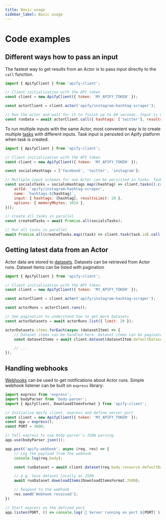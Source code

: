 ```yaml
---
title: Basic usage
sidebar_label: Basic usage
---
```


# Code examples

## Different ways how to pass an input

The fastest way to get results from an Actor is to pass input directly to the `call` function.

```javascript
import { ApifyClient } from 'apify-client';

// Client initialization with the API token
const client = new ApifyClient({ token: 'MY_APIFY_TOKEN' });

const actorClient = client.actor('apify/instagram-hashtag-scraper');

// Run the actor and wait for it to finish up to 60 seconds. Input is not persisted for next runs.
const runData = await actorClient.call({ hashtags: ['twitter'], resultsLimit: 20 }, { waitSecs: 60 });

```

To run multiple inputs with the same Actor, most convenient way is to create multiple [tasks](https://docs.apify.com/platform/actors/running/tasks) with different inputs.
Task input is persisted on Apify platform when task is created.

```javascript
import { ApifyClient } from 'apify-client';

// Client initialization with the API token
const client = new ApifyClient({ token: 'MY_APIFY_TOKEN' });

const socialsHashtags = ['facebook', 'twitter', 'instagram'];

// Multiple input schemas for one Actor can be persisted in tasks. Tasks are saved in the Apify platform and can be run multiple times.
const socialsTasks = socialsHashtags.map((hashtag) => client.tasks().create({
    actId: 'apify/instagram-hashtag-scraper',
    name: `hashtags-${hashtag}`,
    input: { hashtags: [hashtag], resultsLimit: 20 },
    options: { memoryMbytes: 1024 },
}));

// Create all tasks in parallel
const createdTasks = await Promise.all(socialsTasks);

// Run all tasks in parallel
await Promise.all(createdTasks.map((task) => client.task(task.id).call()));

```

## Getting latest data from an Actor

Actor data are stored to [datasets](https://docs.apify.com/platform/storage/dataset). Datasets can be retrieved from Actor runs. Dataset items can be listed with pagination

```javascript
import { ApifyClient } from 'apify-client';

// Client initialization with the API token
const client = new ApifyClient({ token: 'MY_APIFY_TOKEN' });

const actorClient = client.actor('apify/instagram-hashtag-scraper');

const actorRuns = actorClient.runs();

// See pagination to understand how to get more datasets
const actorDatasets = await actorRuns.list({ limit: 20 });

actorDatasets.items.forEach(async (datasetItem) => {
    // Dataset items can be handled here. Dataset items can be paginated
    const datasetItems = await client.dataset(datasetItem.defaultDatasetId).listItems({ limit: 1000 });

    // ...
});

```

## Handling webhooks

[Webhooks](https://docs.apify.com/platform/integrations/webhooks) can be used to get notifications about Actor runs. Simple webhook listener can be built on `express` library:

```javascript
import express from 'express';
import bodyParser from 'body-parser';
import { ApifyClient, DownloadItemsFormat } from 'apify-client';

// Initialize Apify client, express and define server port
const client = new ApifyClient({ token: 'MY_APIFY_TOKEN' });
const app = express();
const PORT = 3000;

// Tell express to use body-parser's JSON parsing
app.use(bodyParser.json());

app.post('apify-webhook', async (req, res) => {
    // Log the payload from the webhook
    console.log(req.body);

    const runDataset = await client.dataset(req.body.resource.defaultDatasetId);

    // e.g. Save dataset locally as JSON
    await runDataset.downloadItems(DownloadItemsFormat.JSON);

    // Respond to the webhook
    res.send('Webhook received');
})

// Start express on the defined port
app.listen(PORT, () => console.log(`🚀 Server running on port ${PORT}`));

```
